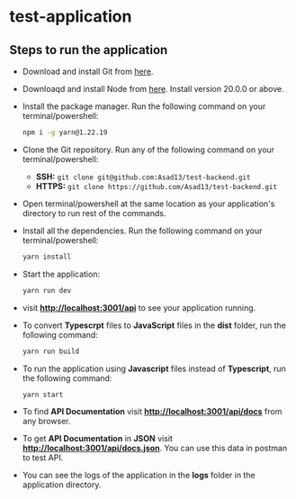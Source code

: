 # test-application

## Steps to run the application

- Download and install Git from [here](https://git-scm.com/download).
- Downloaqd and install Node from [here](https://nodejs.org/en). Install version 20.0.0 or above.
- Install the package manager. Run the following command on your terminal/powershell:

  ```bash
  npm i -g yarn@1.22.19
  ```

- Clone the Git repository. Run any of the following command on your terminal/powershell:
  - **SSH:** `git clone git@github.com:Asad13/test-backend.git`
  - **HTTPS:** `git clone https://github.com/Asad13/test-backend.git`
- Open terminal/powershell at the same location as your application's directory to run rest of the commands.
- Install all the dependencies. Run the following command on your terminal/powershell:

  ```bash
  yarn install
  ```

- Start the application:

  ```bash
  yarn run dev
  ```

- visit **<http://localhost:3001/api>** to see your application running.
- To convert **Typescrpt** files to **JavaScript** files in the **dist** folder, run the following command:

  ```bash
  yarn run build
  ```

- To run the application using **Javascript** files instead of **Typescript**, run the following command:

  ```bash
  yarn start
  ```

- To find **API Documentation** visit **<http://localhost:3001/api/docs>** from any browser.
- To get **API Documentation** in **JSON** visit **<http://localhost:3001/api/docs.json>**. You can use
  this data in postman to test API.
- You can see the logs of the application in the **logs** folder in the application directory.
